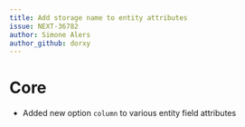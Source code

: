 ```yaml
---
title: Add storage name to entity attributes
issue: NEXT-36782
author: Simone Alers
author_github: dorxy
---
```

# Core
* Added new option `column` to various entity field attributes
